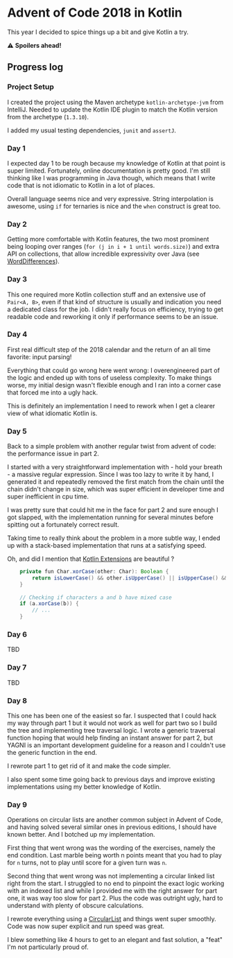 # Advent of Code 2018 in Kotlin

This year I decided to spice things up a bit and give Kotlin a try.

:warning: **Spoilers ahead!**

## Progress log

### Project Setup

I created the project using the Maven archetype `kotlin-archetype-jvm` from IntelliJ. Needed to update the Kotlin IDE
plugin to match the Kotlin version from the archetype (`1.3.10`).

I added my usual testing dependencies, `junit` and `assertJ`. 

### Day 1

I expected day 1 to be rough because my knowledge of Kotlin at that point is super limited. Fortunately, online 
documentation is pretty good. I'm still thinking like I was programming in Java though, which means that I write code
that is not idiomatic to Kotlin in a lot of places.

Overall language seems nice and very expressive. String interpolation is awesome, using `if` for ternaries is nice and 
the `when` construct is great too.

### Day 2

Getting more comfortable with Kotlin features, the two most prominent being looping over ranges 
(`for (j in i + 1 until words.size)`) and extra API on collections, that allow incredible expressivity over Java 
(see [WordDifferences](src/main/kotlin/com/github/christopheml/day02/WordDifferences.kt)).

### Day 3

This one required more Kotlin collection stuff and an extensive use of `Pair<A, B>`, even if that kind of structure is
usually and indication you need a dedicated class for the job. I didn't really focus on efficiency, trying to get 
readable code and reworking it only if performance seems to be an issue.

### Day 4

First real difficult step of the 2018 calendar and the return of an all time favorite: input parsing!

Everything that could go wrong here went wrong: I overengineered part of the logic and ended up with tons of useless
complexity. To make things worse, my initial design wasn't flexible enough and I ran into a corner case that forced me
into a ugly hack.

This is definitely an implementation I need to rework when I get a clearer view of what idiomatic Kotlin is.

### Day 5

Back to a simple problem with another regular twist from advent of code: the performance issue in part 2. 

I started with a very straightforward implementation with - hold your breath - a massive regular expression. 
Since I was too lazy to write it by hand, I generated it and repeatedly removed the first match from the chain 
until the chain didn't change in size, which was super efficient in developer time and super inefficient in cpu time.

I was pretty sure that could hit me in the face for part 2 and sure enough I got slapped, with the implementation 
running for several minutes before spitting out a fortunately correct result.

Taking time to really think about the problem in a more subtle way, I ended up with a stack-based implementation that
runs at a satisfying speed. 

Oh, and did I mention that [Kotlin Extensions](https://kotlinlang.org/docs/reference/extensions.html) are beautiful ?

```java
    private fun Char.xorCase(other: Char): Boolean {
        return isLowerCase() && other.isUpperCase() || isUpperCase() && other.isLowerCase()
    }
    
    // Checking if characters a and b have mixed case
    if (a.xorCase(b)) {
        // ...
    }
```

### Day 6

TBD

### Day 7

TBD

### Day 8

This one has been one of the easiest so far. I suspected that I could hack my way through part 1 but it would not work
as well for part two so I build the tree and implementing tree traversal logic. I wrote a generic traversal function
hoping that would help finding an instant answer for part 2, but YAGNI is an important development guideline for a reason
and I couldn't use the generic function in the end. 

I rewrote part 1 to get rid of it and make the code simpler.

I also spent some time going back to previous days and improve existing implementations using my better knowledge of Kotlin. 

### Day 9

Operations on circular lists are another common subject in Advent of Code, and having solved several similar ones in
previous editions, I should have known better. And I botched up my implementation.

First thing that went wrong was the wording of the exercises, namely the end condition. Last marble being worth n points
meant that you had to play for `n` turns, not to play until score for a given turn was `n`.

Second thing that went wrong was not implementing a circular linked list right from the start. I struggled to no end to
pinpoint the exact logic working with an indexed list and while I provided me with the right answer for part one, it 
was way too slow for part 2. Plus the code was outright ugly, hard to understand with plenty of obscure calculations.

I rewrote everything using a [CircularList](src/main/kotlin/com/github/christopheml/day09/CircularList.kt) and things 
went super smoothly. Code was now super explicit and run speed was great.

I blew something like 4 hours to get to an elegant and fast solution, a "feat" I'm not particularly proud of.
